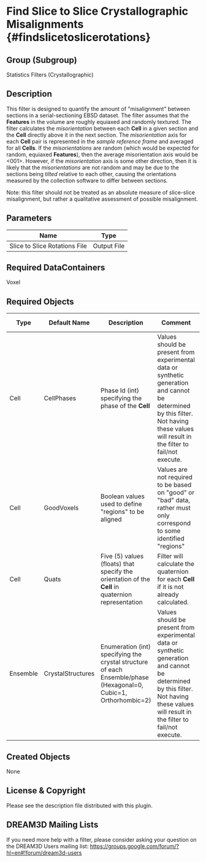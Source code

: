 Find Slice to Slice Crystallographic Misalignments {#findslicetoslicerotations}
======

## Group (Subgroup) ##
Statistics Filters (Crystallographic)

## Description ##
This filter is designed to quantify the amount of "misalignment" between sections in a serial-sectioning EBSD dataset.  The filter assumes that the **Features** in the volume are roughly equiaxed and randomly textured.  The filter calculates the *misorientation* between each **Cell** in a given section and the **Cell** directly above it in the next section.  The *misorientation* axis for each **Cell** pair is represented in the *sample reference frame* and averaged for all **Cells**.  If the *misorientations* are random (which would be expected for random, equiaxed **Features**), then the average misorientation axis would be <001>.  However, if the *misorientation* axis is some other direction, then it is likely that the *misorientations* are not random and may be due to the sections being *tilted* relative to each other, causing the orientations measured by the collection software to differ between sections.

Note: this filter should not be treated as an absolute measure of slice-slice misalignment, but rather a qualitative assessment of possible misalignment.

## Parameters ##

| Name | Type |
|------|------|
| Slice to Slice Rotations File | Output File |

## Required DataContainers ##
Voxel

## Required Objects ##

| Type | Default Name | Description | Comment | Filters Known to Create Data |
|------|--------------|-------------|---------|-----|
| Cell | CellPhases | Phase Id (int) specifying the phase of the **Cell** | Values should be present from experimental data or synthetic generation and cannot be determined by this filter. Not having these values will result in the filter to fail/not execute. | Read H5Ebsd File (IO), Pack Primary Phases (SyntheticBuilding), Insert Precipitate Phases (SyntheticBuilding), Establish Matrix Phase (SyntheticBuilding) |
| Cell | GoodVoxels | Boolean values used to define "regions" to be aligned | Values are not required to be based on "good" or "bad" data, rather must only correspond to some identified "regions"  | Single Threshold (Cell Data) (Processing), Multi Threshold (Cell Data) (Processing) |
| Cell | Quats | Five (5) values (floats) that specify the orientation of the **Cell** in quaternion representation | Filter will calculate the quaternion for each **Cell** if it is not already calculated. | Find Cell Quaternions (Generic) |
| Ensemble | CrystalStructures | Enumeration (int) specifying the crystal structure of each Ensemble/phase (Hexagonal=0, Cubic=1, Orthorhombic=2) | Values should be present from experimental data or synthetic generation and cannot be determined by this filter. Not having these values will result in the filter to fail/not execute. | Read H5Ebsd File (IO), Read Ensemble Info File (IO), Initialize Synthetic Volume (SyntheticBuilding) |

## Created Objects ##
None


## License & Copyright ##

Please see the description file distributed with this plugin.

## DREAM3D Mailing Lists ##

If you need more help with a filter, please consider asking your question on the DREAM3D Users mailing list:
https://groups.google.com/forum/?hl=en#!forum/dream3d-users


